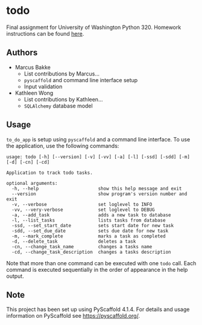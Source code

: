 # todo

Final assignment for University of Washington Python 320. Homework instructions can be found [here](INSTRUCTIONS.md).

## Authors

- Marcus Bakke
    - List contributions by Marcus...
    - `pyscaffold` and command line interface setup
    - Input validation
- Kathleen Wong
    - List contributions by Kathleen...
    - `SQLAlchemy` database model

## Usage

`to_do_app` is setup using `pyscaffold` and a command line interface. To use the application, use the following commands:

```
usage: todo [-h] [--version] [-v] [-vv] [-a] [-l] [-ssd] [-sdd] [-m] [-d] [-cn] [-cd]

Application to track todo tasks.

optional arguments:
  -h, --help                      show this help message and exit
  --version                       show program's version number and exit
  -v, --verbose                   set loglevel to INFO
  -vv, --very-verbose             set loglevel to DEBUG
  -a, --add_task                  adds a new task to database
  -l, --list_tasks                lists tasks from database
  -ssd, --set_start_date          sets start date for new task
  -sdd, --set_due_date            sets due date for new task
  -m, --mark_complete             marks a task as completed
  -d, --delete_task               deletes a task
  -cn, --change_task_name         changes a tasks name
  -cd, --change_task_description  changes a tasks description
```

Note that more than one command can be executed with one `todo` call. Each command is executed sequentially in the order of appearance in the help output.

<!-- pyscaffold-notes -->

## Note

This project has been set up using PyScaffold 4.1.4. For details and usage
information on PyScaffold see https://pyscaffold.org/.

